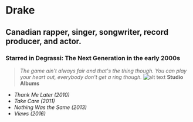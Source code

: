 # Drake
## Canadian rapper, singer, songwriter, record producer, and actor.
### Starred in Degrassi: The Next Generation in the early 2000s
> *The game ain't always fair and that's the thing though. You can play your heart out, everybody don't get a ring though.*
![alt text](http://res.cloudinary.com/thefader/image/upload/iwussu1yrp4nlpml4efa.jpg "Drake")
**Studio Albums**
- *Thank Me Later (2010)*
- *Take Care (2011)*
- *Nothing Was the Same (2013)*
- *Views (2016)*
